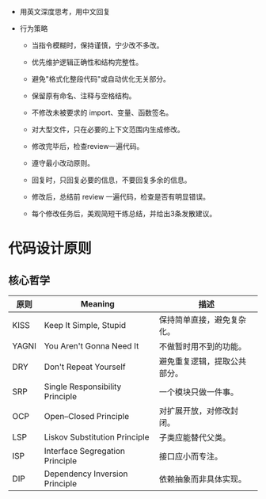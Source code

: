 - 用英文深度思考，用中文回复

- 行为策略

   - 当指令模糊时，保持谨慎，宁少改不多改。

   - 优先维护逻辑正确性和结构完整性。

   - 避免"格式化整段代码"或自动优化无关部分。

   - 保留原有命名、注释与空格结构。

   - 不修改未被要求的 import、变量、函数签名。

   - 对大型文件，只在必要的上下文范围内生成修改。

   - 修改完毕后，检查review一遍代码。

   - 遵守最小改动原则。

   - 回复时，只回复必要的信息，不要回复多余的信息。

   - 修改后，总结前 review 一遍代码，检查是否有明显错误。

   - 每个修改任务后，美观简短干练总结，并给出3条发散建议。

# 代码设计原则

## 核心哲学
| 原则 | Meaning | 描述 |
|------|----------|------|
| KISS | Keep It Simple, Stupid | 保持简单直接，避免复杂化。 |
| YAGNI | You Aren't Gonna Need It | 不做暂时用不到的功能。 |
| DRY | Don't Repeat Yourself | 避免重复逻辑，提取公共部分。 |
| SRP | Single Responsibility Principle | 一个模块只做一件事。 |
| OCP | Open–Closed Principle | 对扩展开放，对修改封闭。 |
| LSP | Liskov Substitution Principle | 子类应能替代父类。 |
| ISP | Interface Segregation Principle | 接口应小而专注。 |
| DIP | Dependency Inversion Principle | 依赖抽象而非具体实现。 |